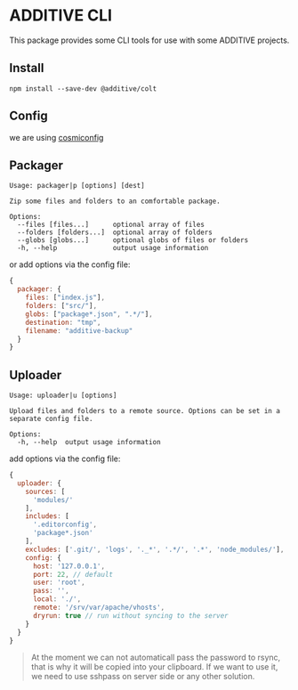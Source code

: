 # ADDITIVE CLI

This package provides some CLI tools for use with some ADDITIVE projects.

## Install

`npm install --save-dev @additive/colt`

## Config

we are using [cosmiconfig](https://github.com/davidtheclark/cosmiconfig)

## Packager

```console
Usage: packager|p [options] [dest]

Zip some files and folders to an comfortable package.

Options:
  --files [files...]      optional array of files
  --folders [folders...]  optional array of folders
  --globs [globs...]      optional globs of files or folders
  -h, --help              output usage information
```

or add options via the config file:

```js
{
  packager: {
    files: ["index.js"],
    folders: ["src/"],
    globs: ["package*.json", ".*/"],
    destination: "tmp",
    filename: "additive-backup"
  }
}
```

## Uploader

```console
Usage: uploader|u [options]

Upload files and folders to a remote source. Options can be set in a separate config file.

Options:
  -h, --help  output usage information
```

add options via the config file:

```js
{
  uploader: {
    sources: [
      'modules/'
    ],
    includes: [
      '.editorconfig',
      'package*.json'
    ],
    excludes: ['.git/', 'logs', '._*', '.*/', '.*', 'node_modules/'],
    config: {
      host: '127.0.0.1',
      port: 22, // default
      user: 'root',
      pass: '',
      local: './',
      remote: '/srv/var/apache/vhosts',
      dryrun: true // run without syncing to the server
    }
  }
}
```

> At the moment we can not automaticall pass the password to rsync, that is why
> it will be copied into your clipboard. If we want to use it, we need to use
> sshpass on server side or any other solution.

